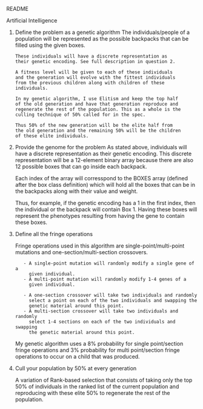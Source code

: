 README

Artificial Intelligence

1. Define the problem as a genetic algorithm
       The individuals/people of a population will be represented as
       the possible backpacks that can be filled using the given boxes.
       
       These individuals will have a discrete representation as
       their genetic encoding. See full description in question 2.
       
       A fitness level will be given to each of these individuals
       and the generation will evolve with the fittest individuals
       from the previous children along with children of these
       individuals.
       
       In my genetic algorithm, I use Elitism and keep the top half 
       of the old generation and have that generation reproduce and
       regenerate the rest of the population. This as a whole is the
       culling technique of 50% called for in the spec.
       
       Thus 50% of the new generation will be the elite half from
       the old generation and the remaining 50% will be the children
       of these elite individuals. 
 

 2. Provide the genome for the problem
       As stated above, individuals will have a discrete representation
       as their genetic encoding. This discrete representation will be
       a 12-element binary array because there are also 12 possible
       boxes that can go inside each backpack. 
       
       Each index of the array will corresspond to the BOXES array 
       (defined after the box class definition) which will hold all the boxes 
       that can be in the backpacks along with their value and weight.
       
       Thus, for example, if the genetic encoding has a 1 in the first
       index, then the individual or the backpack will contain Box 1.
       Having these boxes will represent the phenotypes resulting from
       having the gene to contain these boxes. 
 
 
 3. Define all the fringe operations

       Fringe operations used in this algorithm are single-point/multi-point 
       mutations and one-section/multi-section crossovers. 
           
           - A single-point mutation will randomly modify a single gene of a 
             given individual. 
           - A multi-point mutation will randomly modify 1-4 genes of a 
             given individual. 

           - A one-section crossover will take two individuals and randomly 
             select a point on each of the two individuals and swapping the 
             genetic material around this point. 
           - A multi-section crossover will take two individuals and randomly
             select 1-4 sections on each of the two individuals and swapping 
             the genetic material around this point.
       
       My genetic algorithm uses a 8% probability for single point/section 
       fringe operations and 3% probability for multi point/section fringe 
       operations to occur on a child that was produced.
 

 4. Cull your population by 50% at every generation

       A variation of Rank-based selection that consists of taking only 
       the top 50% of individuals in the ranked list of the current 
       population and reproducing with these elite 50% to regenerate the 
       rest of the population.
